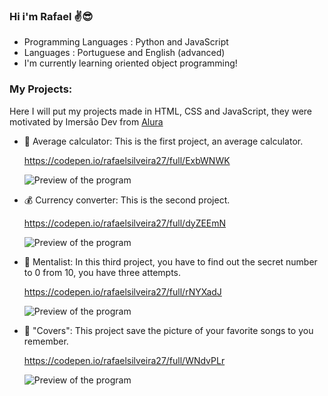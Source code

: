 ### Hi i'm Rafael ✌😎

- Programming Languages : Python and JavaScript
- Languages : Portuguese and English (advanced)
- I'm currently learning oriented object programming!

### My Projects: 

Here I will put my projects made in HTML, CSS and JavaScript, they were motivated by Imersão Dev from [Alura](https://www.alura.com.br/)

- 📝 Average calculator: This is the first project, an average calculator.

  https://codepen.io/rafaelsilveira27/full/ExbWNWK

  ![Preview of the program](https://media.discordapp.net/attachments/859912057163874315/950795877344239626/unknown.png?width=1371&height=594)

- 💰 Currency converter: This is the second project.

  https://codepen.io/rafaelsilveira27/full/dyZEEmN

  ![Preview of the program](https://images-ext-1.discordapp.net/external/8UjrpgSEwwaPQvNFJ1gzD7bYmkgHrhF50J_kuyWXsX0/%3Fversion%3D1646784428/https/shots.codepen.io/rafaelsilveira27/pen/dyZEEmN-800.jpg)
  
- 🧙 Mentalist: In this third project, you have to find out the secret number to 0 from 10, you have three attempts.

  https://codepen.io/rafaelsilveira27/full/rNYXadJ

  ![Preview of the program](https://images-ext-2.discordapp.net/external/91KDXpBR4e_vGf2Y5uqsUJAWdsWKL6ntB1Z8NBt3xOY/%3Fversion%3D1646882425/https/shots.codepen.io/rafaelsilveira27/pen/rNYXadJ-800.jpg)
  
- 🎵 "Covers": This project save the picture of your favorite songs to you remember.

  https://codepen.io/rafaelsilveira27/full/WNdvPLr
  
  ![Preview of the program](https://media.discordapp.net/attachments/859912057163874315/956576757715193916/unknown.png?width=1388&height=594)
  
